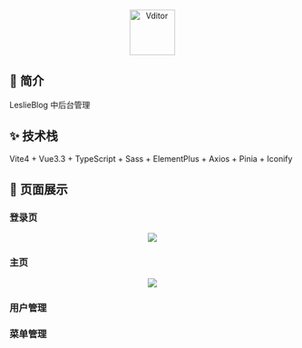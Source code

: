 <p align="center">
<br/>
<img alt="Vditor" src="https://leslie-blog-1314141789.cos.ap-nanjing.myqcloud.com/image/logo.png" height="80px" />
</p>

## 🐥 简介
LeslieBlog 中后台管理

## ✨ 技术栈

Vite4 + Vue3.3 + TypeScript + Sass + ElementPlus + Axios + Pinia + Iconify

## 🧀 页面展示

### 登录页

<p align="center">
<img src="https://leslie-blog-1314141789.cos.ap-nanjing.myqcloud.com/image/loginPageView.gif" />
</p>

### 主页

<p align="center">
<img src="https://leslie-blog-1314141789.cos.ap-nanjing.myqcloud.com/image/indexPageView.gif" />
</p>

### 用户管理


### 菜单管理



